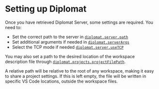 # Setting up Diplomat

Once you have retrieved Diplomat Server, some settings are required. You need to:

- Set the correct path to the server in  [`diplomat.server.path`](command:workbench.action.openSettings?%22diplomat.server.path%22)
- Set additional arguments if needed in [`diplomat.serverArgs`](command:workbench.action.openSettings?%22diplomat.serverArgs%22)
- Select the TCP mode if needed [`diplomat.server.useTCP`](command:workbench.action.openSettings?%22diplomat.server.useTCP%22)

You may also set a path to the desired location of the workspace description file through [`diplomat.projects.projectFilePath`](command:workbench.action.openSettings?%22diplomat.projects.projectFilePath%22). 

A relative path will be relative to the root of any workspace, making it easy to share a project settings.
If this is left empty, the file will be written in specific VS Code locations, outside the workspace files.
